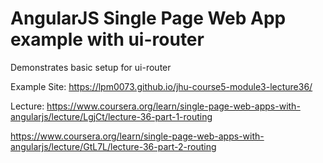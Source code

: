 # AngularJS Single Page Web App example with ui-router

Demonstrates basic setup for ui-router

Example Site: https://lpm0073.github.io/jhu-course5-module3-lecture36/


Lecture: 
https://www.coursera.org/learn/single-page-web-apps-with-angularjs/lecture/LgjCt/lecture-36-part-1-routing

https://www.coursera.org/learn/single-page-web-apps-with-angularjs/lecture/GtL7L/lecture-36-part-2-routing
